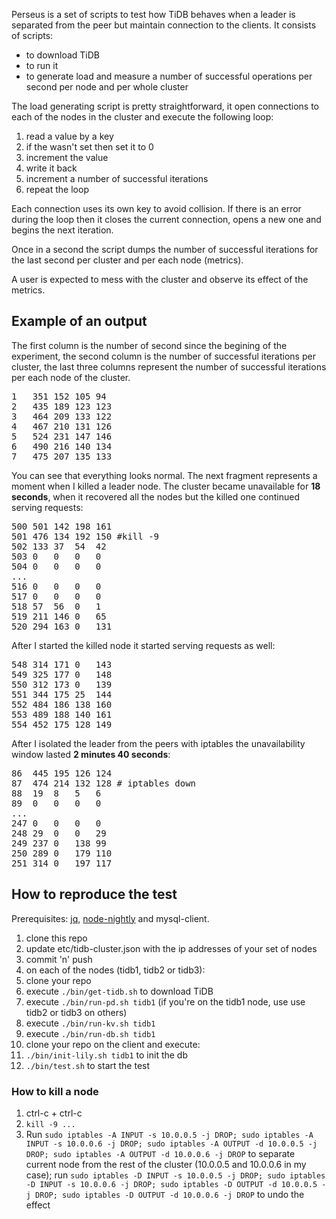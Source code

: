 Perseus is a set of scripts to test how TiDB behaves when a leader is separated from the peer but maintain connection to the clients. It consists of scripts:

  * to download TiDB
  * to run it
  * to generate load and measure a number of successful operations per second per node and per whole cluster

The load generating script is pretty straightforward, it open connections to each of the nodes in the cluster and execute the following loop:

 1. read a value by a key
 2. if the wasn't set then set it to 0
 3. increment the value
 4. write it back
 5. increment a number of successful iterations 
 6. repeat the loop

Each connection uses its own key to avoid collision. If there is an error during the loop then it closes the current connection, opens a new one and begins the next iteration.

Once in a second the script dumps the number of successful iterations for the last second per cluster and per each node (metrics).

A user is expected to mess with the cluster and observe its effect of the metrics.

## Example of an output

The first column is the number of second since the begining of the experiment, the second column is the number of successful iterations per cluster, the last three columns represent the number of successful iterations per each node of the cluster.

<pre>
1	351	152	105	94
2	435	189	123	123
3	464	209	133	122
4	467	210	131	126
5	524	231	147	146
6	490	216	140	134
7	475	207	135	133</pre>

You can see that everything looks normal. The next fragment represents a moment when I killed a leader node. The cluster became unavailable for **18 seconds**, when it recovered all the nodes but the killed one continued serving requests:

<pre>
500	501	142	198	161
501	476	134	192	150 #kill -9
502	133	37	54	42
503	0	0	0	0
504	0	0	0	0
...
516	0	0	0	0
517	0	0	0	0
518	57	56	0	1
519	211	146	0	65
520	294	163	0	131</pre>

After I started the killed node it started serving requests as well:

<pre>
548	314	171	0	143
549	325	177	0	148
550	312	173	0	139
551	344	175	25	144
552	484	186	138	160
553	489	188	140	161
554	452	175	128	149</pre>

After I isolated the leader from the peers with iptables the unavailability window lasted **2 minutes 40 seconds**:

<pre>
86	445	195	126	124
87	474	214	132	128 # iptables down
88	19	8	5	6
89	0	0	0	0
...
247	0	0	0	0
248	29	0	0	29
249	237	0	138	99
250	289	0	179	110
251	314	0	197	117</pre>

## How to reproduce the test

Prerequisites: [jq](https://stedolan.github.io/jq/), [node-nightly](https://www.npmjs.com/package/node-nightly) and mysql-client.

1. clone this repo
2. update etc/tidb-cluster.json with the ip addresses of your set of nodes
3. commit 'n' push
4. on each of the nodes (tidb1, tidb2 or tidb3):
  1. clone your repo
  2. execute `./bin/get-tidb.sh` to download TiDB
  3. execute `./bin/run-pd.sh tidb1` (if you're on the tidb1 node, use use tidb2 or tidb3 on others)
  4. execute `./bin/run-kv.sh tidb1`
  5. execute `./bin/run-db.sh tidb1`
5. clone your repo on the client and execute:
  1. `./bin/init-lily.sh tidb1` to init the db
  2. `./bin/test.sh` to start the test

### How to kill a node

1. ctrl-c + ctrl-c
2. `kill -9 ...`
3. Run `sudo iptables -A INPUT -s 10.0.0.5 -j DROP; sudo iptables -A INPUT -s 10.0.0.6 -j DROP; sudo iptables -A OUTPUT -d 10.0.0.5 -j DROP; sudo iptables -A OUTPUT -d 10.0.0.6 -j DROP` to separate current node from the rest of the cluster (10.0.0.5 and 10.0.0.6 in my case); run `sudo iptables -D INPUT -s 10.0.0.5 -j DROP; sudo iptables -D INPUT -s 10.0.0.6 -j DROP; sudo iptables -D OUTPUT -d 10.0.0.5 -j DROP; sudo iptables -D OUTPUT -d 10.0.0.6 -j DROP` to undo the effect